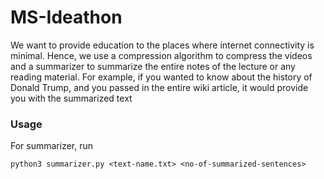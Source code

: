 # MS-Ideathon

We want to provide education to the places where internet connectivity is minimal. Hence, we use a compression algorithm to compress the videos and a summarizer to summarize the entire notes of the lecture or any reading material. For example, if you wanted to know about the history of Donald Trump, and you passed in the entire wiki article, it would provide you with the summarized text

### Usage

For summarizer, run 

```
python3 summarizer.py <text-name.txt> <no-of-summarized-sentences>
```
